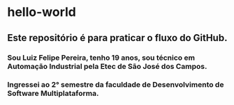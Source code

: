 # hello-world
## Este repositório é para praticar o fluxo do GitHub.
### Sou Luiz Felipe Pereira, tenho 19 anos, sou técnico em Automação Industrial pela Etec de São José dos Campos.
### Ingressei ao 2° semestre da faculdade de Desenvolvimento de Software Multiplataforma.
